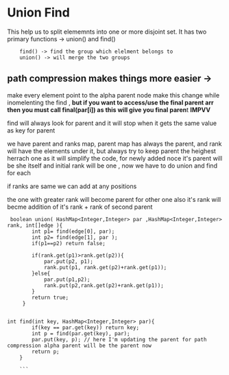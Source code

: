 # Union Find
    
This help us to split elememnts into one or more disjoint set. It has two primary functions -> union() and find()
```
    find() -> find the group which elelment belongs to 
    union() -> will merge the two groups
```
## path compression makes things more easier ->
make every element point to the alpha parent node make this change while inomelenting the find ,
**but if you want to access/use the final parent arr then you must call final(par[i]) as this will give you final paren**t **IMPVV**


find will always look for parent and it will stop when it gets the same value as key for parent 


we have parent and ranks map, parent map has always the parent, and rank will have the elements under it, but always try to keep parent the heighest herrach one as it will simplify the code, for newly added noce it's parent will be she itself and initial rank will be one , now we have to do union and find for each 


if ranks are same we can add at any positions 


 the one with greater rank will become parent for other one also it's rank will becme addition of it's rank + rank of second parent
 
```
 boolean union( HashMap<Integer,Integer> par ,HashMap<Integer,Integer> rank, int[]edge ){
        int p1= find(edge[0], par);
        int p2= find(edge[1], par );
        if(p1==p2) return false;

        if(rank.get(p1)>rank.get(p2)){
            par.put(p2, p1);
            rank.put(p1, rank.get(p2)+rank.get(p1));
        }else{
            par.put(p1,p2);
            rank.put(p2,rank.get(p2)+rank.get(p1));
        }
        return true;
     }


int find(int key, HashMap<Integer,Integer> par){
        if(key == par.get(key)) return key;
        int p = find(par.get(key), par);
        par.put(key, p); // here I'm updating the parent for path compression alpha parent will be the parent now
        return p;
    }

    ```

